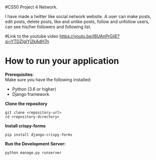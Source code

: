 #CS50 Project 4 Network.

I have made a twitter like social network website.
A user can make posts, edit posts, delete posts, like and unlike posts, follow and unfollow users, can see his/her followers and following list. 

#Link to the youtube video
https://youtu.be/I6UAnPrGiIE?si=YTDZIglYj2kAdH7n

# How to run your application

**Prerequisites**:\
Make sure you have the following installed:
- Python (3.6 or higher)
- Django framework

**Clone the repository**
```
git clone <repository-url>
cd <repository-directory>
```

**Install crispy-forms**
```
pip install django-crispy-forms

```
**Run the Development Server:**
```
python manage.py runserver

```
